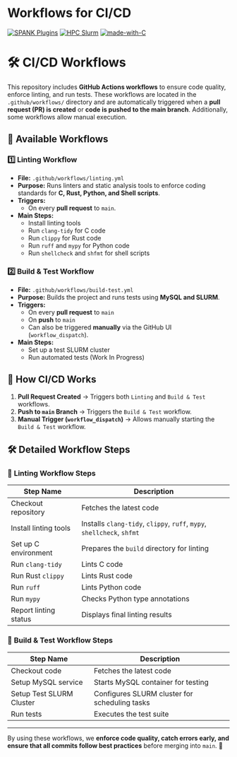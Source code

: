 # Workflows for CI/CD

[![SPANK Plugins](https://img.shields.io/badge/SPANK-Plugins-blue)](https://slurm.schedmd.com/spank.html) [![HPC Slurm](https://img.shields.io/badge/HPC-Slurm-green)](https://slurm.schedmd.com/) [![made-with-C](https://img.shields.io/badge/Made%20with-C-1f425f.svg)](https://en.wikipedia.org/wiki/C_(programming_language))

# 🛠 CI/CD Workflows

This repository includes **GitHub Actions workflows** to ensure code quality, enforce linting, and run tests. These
workflows are located in the `.github/workflows/` directory and are automatically triggered when a **pull request (PR)
is created** or **code is pushed to the main branch**. Additionally, some workflows allow manual execution.

## 📌 Available Workflows

### **1️⃣ Linting Workflow**

- **File:** `.github/workflows/linting.yml`
- **Purpose:** Runs linters and static analysis tools to enforce coding standards for **C, Rust, Python, and Shell
  scripts**.
- **Triggers:**
    - On every **pull request** to `main`.
- **Main Steps:**
    - Install linting tools
    - Run `clang-tidy` for C code
    - Run `clippy` for Rust code
    - Run `ruff` and `mypy` for Python code
    - Run `shellcheck` and `shfmt` for shell scripts

### **2️⃣ Build & Test Workflow**

- **File:** `.github/workflows/build-test.yml`
- **Purpose:** Builds the project and runs tests using **MySQL and SLURM**.
- **Triggers:**
    - On every **pull request** to `main`
    - On **push** to `main`
    - Can also be triggered **manually** via the GitHub UI (`workflow_dispatch`).
- **Main Steps:**
    - Set up a test SLURM cluster
    - Run automated tests (Work In Progress)

## 🚀 How CI/CD Works

1. **Pull Request Created** → Triggers both `Linting` and `Build & Test` workflows.
2. **Push to `main` Branch** → Triggers the `Build & Test` workflow.
3. **Manual Trigger (`workflow_dispatch`)** → Allows manually starting the `Build & Test` workflow.

## 🛠 Detailed Workflow Steps

### 🔹 **Linting Workflow Steps**

| Step Name             | Description                                                            |
|-----------------------|------------------------------------------------------------------------|
| Checkout repository   | Fetches the latest code                                                |
| Install linting tools | Installs `clang-tidy`, `clippy`, `ruff`, `mypy`, `shellcheck`, `shfmt` |
| Set up C environment  | Prepares the `build` directory for linting                             |
| Run `clang-tidy`      | Lints C code                                                           |
| Run Rust `clippy`     | Lints Rust code                                                        |
| Run `ruff`            | Lints Python code                                                      |
| Run `mypy`            | Checks Python type annotations                                         |
| Report linting status | Displays final linting results                                         |

### 🔹 **Build & Test Workflow Steps**

| Step Name                | Description                                   |
|--------------------------|-----------------------------------------------|
| Checkout code            | Fetches the latest code                       |
| Setup MySQL service      | Starts MySQL container for testing            |
| Setup Test SLURM Cluster | Configures SLURM cluster for scheduling tasks |
| Run tests                | Executes the test suite                       |

---

By using these workflows, we **enforce code quality, catch errors early, and ensure that all commits follow best
practices** before merging into `main`. 🚀
